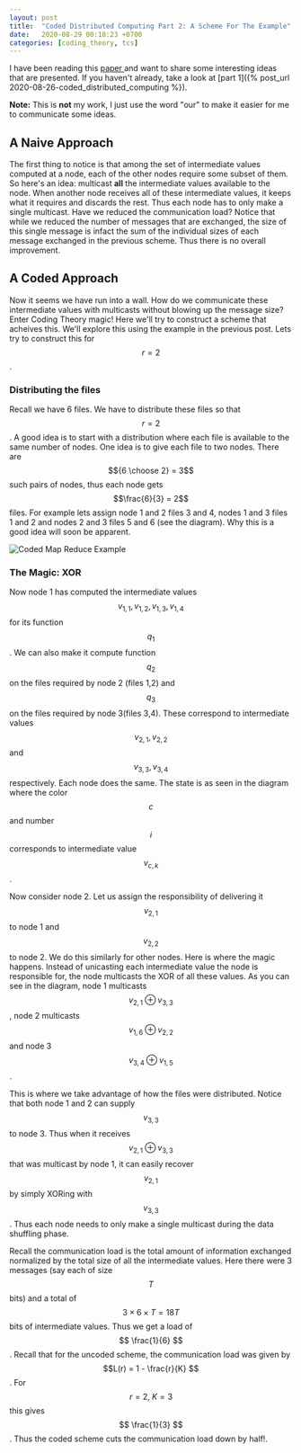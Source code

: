```yaml
---
layout: post
title:  "Coded Distributed Computing Part 2: A Scheme For The Example"
date:   2020-08-29 00:18:23 +0700
categories: [coding_theory, tcs]
---
```


I have been reading this <a target="_blank" href="https://arxiv.org/abs/1604.07086" >paper </a> and want to share some interesting ideas that are presented. If you haven't already, take a look at [part 1]({% post_url 2020-08-26-coded_distributed_computing %}).

**Note:** This is **not** my work, I just use the word "our" to make it easier for me to communicate some ideas.

## A Naive Approach
The first thing to notice is that among the set of intermediate values computed at a node, each of the other nodes require some subset of them. So here's an idea: multicast **all** the intermediate values available to the node. When another node receives all of these intermediate values, it keeps what it requires and discards the rest. Thus each node has to only make a single multicast. Have we reduced the communication load? Notice that while we reduced the number of messages that are exchanged, the size of this single message is infact the sum of the individual sizes of each message exchanged in the previous scheme. Thus there is no overall improvement.

## A Coded Approach
Now it seems we have run into a wall. How do we communicate these intermediate values with multicasts without blowing up the message size? Enter Coding Theory magic! Here we'll try to construct a scheme that acheives this. We'll explore this using the example in the previous post. Lets try to construct this for $$r=2$$.

### Distributing the files
Recall we have 6 files. We have to distribute these files so that $$r=2$$. A good idea is to start with a distribution where each file is available to the same number of nodes. One idea is to give each file to two nodes. There are $${6 \choose 2} = 3$$ such pairs of nodes, thus each node gets $$\frac{6}{3} = 2$$ files. For example lets assign node 1 and 2 files 3 and 4, nodes 1 and 3 files 1 and 2 and nodes 2 and 3 files 5 and 6 (see the diagram). Why this is a good idea will soon be apparent.

![Coded Map Reduce Example](/static/img/Coded_Map_Reduce.png)

### The Magic: XOR
Now node 1 has computed the intermediate values $$ v_{1,1}, v_{1,2}, v_{1,3}, v_{1,4}$$ for its function $$q_1$$. We can also make it compute function $$q_2$$ on the files required by node 2 (files 1,2) and $$q_3$$ on the files required by node 3(files 3,4). These correspond to intermediate values $$ v_{2,1}, v_{2,2}$$ and $$ v_{3,3}, v_{3,4}$$ respectively. Each node does the same. The state is as seen in the diagram where the color $$c$$ and number $$i$$ corresponds to intermediate value $$v_{c,k}$$.

Now consider node 2. Let us assign the responsibility of delivering it $$ v_{2,1} $$ to node 1 and $$ v_{2,2} $$ to node 2. We do this similarly for other nodes. Here is where the magic happens. Instead of unicasting each intermediate value the node is responsible for, the node multicasts the XOR of all these values. As you can see in the diagram, node 1 multicasts $$ v_{2,1} \oplus v_{3,3} $$, node 2 multicasts $$ v_{1,6} \oplus v_{2,2} $$ and node 3 $$ v_{3,4} \oplus v_{1,5} $$. 

This is where we take advantage of how the files were distributed. Notice that both node 1 and 2 can supply $$ v_{3,3} $$ to node 3. Thus when it receives $$ v_{2,1} \oplus v_{3,3} $$ that was multicast by node 1, it can easily recover $$ v_{2,1} $$ by simply XORing with $$ v_{3,3} $$. Thus each node needs to only make a single multicast during the data shuffling phase.

Recall the communication load is the total amount of information exchanged normalized by the total size of all the intermediate values. Here there were 3 messages (say each of size $$ T $$ bits) and a total of $$ 3 \times 6 \times T = 18T$$ bits of intermediate values. Thus we get a load of $$ \frac{1}{6} $$. Recall that for the uncoded scheme, the communication load was given by $$L(r) = 1 - \frac{r}{K} $$. For $$ r = 2,\; K=3 $$ this gives $$ \frac{1}{3} $$. Thus the coded scheme cuts the communication load down by half!.
